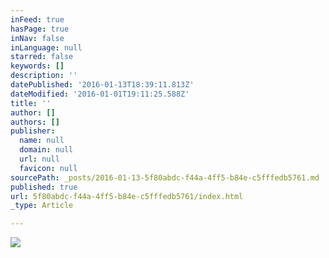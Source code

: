 ```yaml
---
inFeed: true
hasPage: true
inNav: false
inLanguage: null
starred: false
keywords: []
description: ''
datePublished: '2016-01-13T18:39:11.813Z'
dateModified: '2016-01-01T19:11:25.588Z'
title: ''
author: []
authors: []
publisher:
  name: null
  domain: null
  url: null
  favicon: null
sourcePath: _posts/2016-01-13-5f80abdc-f44a-4ff5-b84e-c5fffedb5761.md
published: true
url: 5f80abdc-f44a-4ff5-b84e-c5fffedb5761/index.html
_type: Article

---
```

![](https://the-grid-user-content.s3-us-west-2.amazonaws.com/a265a9d2-c5c7-48c7-b99f-c5a667681171.jpg)